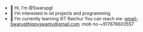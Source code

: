 - 👋 Hi, I’m @Swarupgl
- 👀 I’m interested in iot projects and programming
- 🌱 I’m currently learning IIIT Raichur
  You can reach me :gmail-Swarupthippyswamy@gmail.com
                   :mob no-+917676603557


<!---
Swarupgl/Swarupgl is a ✨ special ✨ repository because its `README.md` (this file) appears on your GitHub profile.
You can click the Preview link to take a look at your changes.
--->
